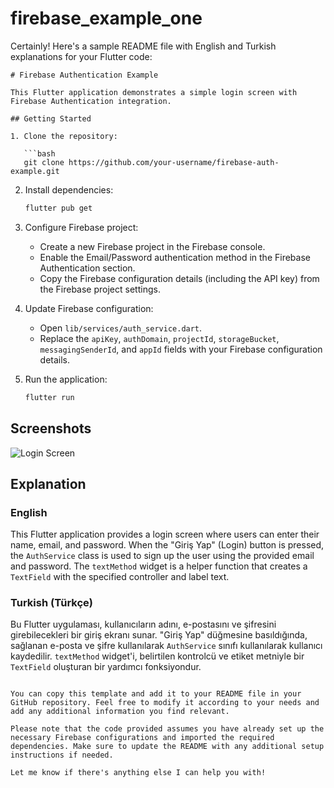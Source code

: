# firebase_example_one

Certainly! Here's a sample README file with English and Turkish explanations for your Flutter code:

```
# Firebase Authentication Example

This Flutter application demonstrates a simple login screen with Firebase Authentication integration.

## Getting Started

1. Clone the repository:

   ```bash
   git clone https://github.com/your-username/firebase-auth-example.git
   ```

2. Install dependencies:

   ```bash
   flutter pub get
   ```

3. Configure Firebase project:

   - Create a new Firebase project in the Firebase console.
   - Enable the Email/Password authentication method in the Firebase Authentication section.
   - Copy the Firebase configuration details (including the API key) from the Firebase project settings.

4. Update Firebase configuration:

   - Open `lib/services/auth_service.dart`.
   - Replace the `apiKey`, `authDomain`, `projectId`, `storageBucket`, `messagingSenderId`, and `appId` fields with your Firebase configuration details.

5. Run the application:

   ```bash
   flutter run
   ```

## Screenshots

![Login Screen](screenshots/login_screen.png)

## Explanation

### English

This Flutter application provides a login screen where users can enter their name, email, and password. When the "Giriş Yap" (Login) button is pressed, the `AuthService` class is used to sign up the user using the provided email and password. The `textMethod` widget is a helper function that creates a `TextField` with the specified controller and label text.

### Turkish (Türkçe)

Bu Flutter uygulaması, kullanıcıların adını, e-postasını ve şifresini girebilecekleri bir giriş ekranı sunar. "Giriş Yap" düğmesine basıldığında, sağlanan e-posta ve şifre kullanılarak `AuthService` sınıfı kullanılarak kullanıcı kaydedilir. `textMethod` widget'i, belirtilen kontrolcü ve etiket metniyle bir `TextField` oluşturan bir yardımcı fonksiyondur.

```

You can copy this template and add it to your README file in your GitHub repository. Feel free to modify it according to your needs and add any additional information you find relevant.

Please note that the code provided assumes you have already set up the necessary Firebase configurations and imported the required dependencies. Make sure to update the README with any additional setup instructions if needed.

Let me know if there's anything else I can help you with!
